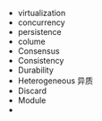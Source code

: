- virtualization
- concurrency
- persistence
- colume
- Consensus
- Consistency
- Durability
- Heterogeneous 异质
- Discard
- Module
- 
